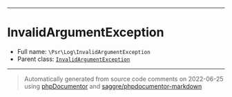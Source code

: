 ***

# InvalidArgumentException





* Full name: `\Psr\Log\InvalidArgumentException`
* Parent class: [`InvalidArgumentException`](../../InvalidArgumentException.md)






***
> Automatically generated from source code comments on 2022-06-25 using [phpDocumentor](http://www.phpdoc.org/) and [saggre/phpdocumentor-markdown](https://github.com/Saggre/phpDocumentor-markdown)
